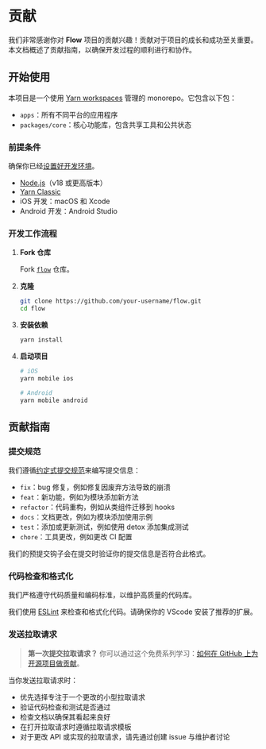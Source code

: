# 贡献

我们非常感谢你对 **Flow** 项目的贡献兴趣！贡献对于项目的成长和成功至关重要。本文档概述了贡献指南，以确保开发过程的顺利进行和协作。

## 开始使用

本项目是一个使用 [Yarn workspaces](https://yarnpkg.com/features/workspaces) 管理的 monorepo。它包含以下包：

- `apps`：所有不同平台的应用程序
- `packages/core`：核心功能库，包含共享工具和公共状态

### 前提条件

确保你已经[设置好开发环境](https://reactnative.dev/docs/set-up-your-environment)。

- [Node.js](https://nodejs.org/)（v18 或更高版本）
- [Yarn Classic](https://classic.yarnpkg.com/en/docs)
- iOS 开发：macOS 和 Xcode
- Android 开发：Android Studio

### 开发工作流程

1. **Fork 仓库**

   Fork [`flow`](https://github.com/nodefinity/flow) 仓库。

2. **克隆**

   ```bash
   git clone https://github.com/your-username/flow.git
   cd flow
   ```

3. **安装依赖**

   ```bash
   yarn install
   ```

4. **启动项目**

   ```bash
   # iOS
   yarn mobile ios

   # Android
   yarn mobile android
   ```

## 贡献指南

### 提交规范

我们遵循[约定式提交规范](https://www.conventionalcommits.org/en)来编写提交信息：

- `fix`：bug 修复，例如修复因废弃方法导致的崩溃
- `feat`：新功能，例如为模块添加新方法
- `refactor`：代码重构，例如从类组件迁移到 hooks
- `docs`：文档更改，例如为模块添加使用示例
- `test`：添加或更新测试，例如使用 detox 添加集成测试
- `chore`：工具更改，例如更改 CI 配置

我们的预提交钩子会在提交时验证你的提交信息是否符合此格式。

### 代码检查和格式化

我们严格遵守代码质量和编码标准，以维护高质量的代码库。

我们使用 [ESLint](https://eslint.org/) 来检查和格式化代码。请确保你的 VScode 安装了推荐的扩展。

### 发送拉取请求

> **第一次提交拉取请求？** 你可以通过这个免费系列学习：[如何在 GitHub 上为开源项目做贡献](https://app.egghead.io/playlists/how-to-contribute-to-an-open-source-project-on-github)。

当你发送拉取请求时：

- 优先选择专注于一个更改的小型拉取请求
- 验证代码检查和测试是否通过
- 检查文档以确保其看起来良好
- 在打开拉取请求时遵循拉取请求模板
- 对于更改 API 或实现的拉取请求，请先通过创建 issue 与维护者讨论
